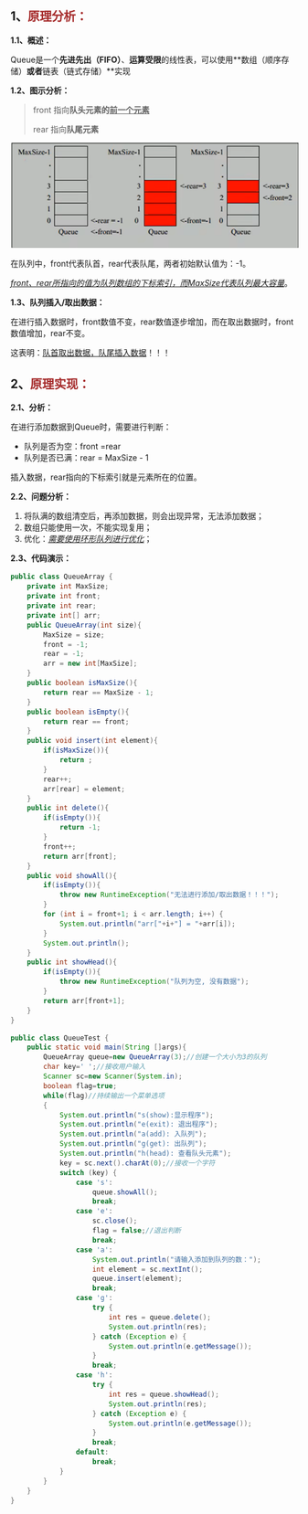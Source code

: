 ## 1、<span style="color:brown">原理分析：</span>

**1.1、概述：**

Queue是一个**先进先出（FIFO）**、**运算受限**的线性表，可以使用**数组（顺序存储）**或者**链表（链式存储）**实现

**1.2、图示分析：**

> front  指向**队头元素的<u>前一个元素</u>**
>
> rear   指向**队尾元素**

![image-20221113153243816](https://raw.githubusercontent.com/root-bine/image/main/Typora-image/DataStructure-Queue.png)

在队列中，front代表队首，rear代表队尾，两者初始默认值为：-1。

<u>*front、rear所指向的值为队列数组的下标索引，而MaxSize代表队列最大容量*</u>。

**1.3、队列插入/取出数据：**

在进行插入数据时，front数值不变，rear数值逐步增加，而在取出数据时，front数值增加，rear不变。

这表明：<u>队首取出数据，队尾插入数据</u>！！！



## 2、<span style="color:brown">原理实现：</span>

**2.1、分析：**

在进行添加数据到Queue时，需要进行判断：

- 队列是否为空：front =rear
- 队列是否已满：rear = MaxSize - 1

插入数据，rear指向的下标索引就是元素所在的位置。

**2.2、问题分析：**

1. 将队满的数组清空后，再添加数据，则会出现异常，无法添加数据；
2. 数组只能使用一次，不能实现复用；
3. 优化：<u>*需要使用环形队列进行优化*</u>；

**2.3、代码演示：**

```java
public class QueueArray {
    private int MaxSize;
    private int front;
    private int rear;
    private int[] arr;
    public QueueArray(int size){
        MaxSize = size;
        front = -1;
        rear = -1;
        arr = new int[MaxSize];
    }
    public boolean isMaxSize(){
        return rear == MaxSize - 1;
    }
    public boolean isEmpty(){
        return rear == front;
    }
    public void insert(int element){
        if(isMaxSize()){
            return ;
        }
        rear++;
        arr[rear] = element;
    }
    public int delete(){
        if(isEmpty()){
            return -1;
        }
        front++;
        return arr[front];
    }
    public void showAll(){
        if(isEmpty()){
            throw new RuntimeException("无法进行添加/取出数据！！！");
        }
        for (int i = front+1; i < arr.length; i++) {
            System.out.println("arr["+i+"] = "+arr[i]);
        }
        System.out.println();
    }
    public int showHead(){
        if(isEmpty()){
            throw new RuntimeException("队列为空, 没有数据");
        }
        return arr[front+1];
    }
}
```

```java
public class QueueTest {
    public static void main(String []args){
        QueueArray queue=new QueueArray(3);//创建一个大小为3的队列
        char key=' ';//接收用户输入
        Scanner sc=new Scanner(System.in);
        boolean flag=true;
        while(flag)//持续输出一个菜单选项
        {
            System.out.println("s(show):显示程序");
            System.out.println("e(exit): 退出程序");
            System.out.println("a(add): 入队列");
            System.out.println("g(get): 出队列");
            System.out.println("h(head): 查看队头元素");
            key = sc.next().charAt(0);//接收一个字符
            switch (key) {
                case 's':
                    queue.showAll();
                    break;
                case 'e':
                    sc.close();
                    flag = false;//退出判断
                    break;
                case 'a':
                    System.out.println("请输入添加到队列的数：");
                    int element = sc.nextInt();
                    queue.insert(element);
                    break;
                case 'g':
                    try {
                        int res = queue.delete();
                        System.out.println(res);
                    } catch (Exception e) {
                        System.out.println(e.getMessage());
                    }
                    break;
                case 'h':
                    try {
                        int res = queue.showHead();
                        System.out.println(res);
                    } catch (Exception e) {
                        System.out.println(e.getMessage());
                    }
                    break;
                default:
                    break;
            }
        }
    }
}
```